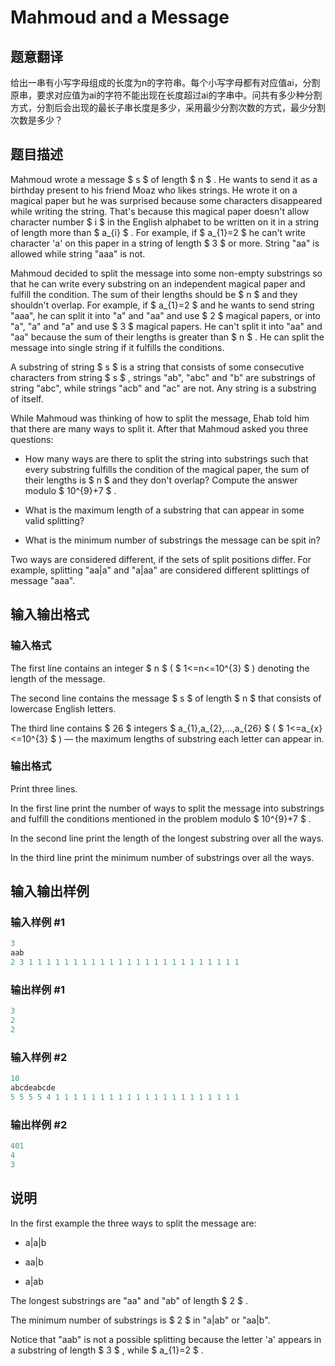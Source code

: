 # Mahmoud and a Message

## 题意翻译

给出一串有小写字母组成的长度为n的字符串。每个小写字母都有对应值ai，分割原串，要求对应值为ai的字符不能出现在长度超过ai的字串中。问共有多少种分割方式，分割后会出现的最长子串长度是多少，采用最少分割次数的方式，最少分割次数是多少？

## 题目描述

Mahmoud wrote a message $ s $ of length $ n $ . He wants to send it as a birthday present to his friend Moaz who likes strings. He wrote it on a magical paper but he was surprised because some characters disappeared while writing the string. That's because this magical paper doesn't allow character number $ i $ in the English alphabet to be written on it in a string of length more than $ a_{i} $ . For example, if $ a_{1}=2 $ he can't write character 'a' on this paper in a string of length $ 3 $ or more. String "aa" is allowed while string "aaa" is not.

Mahmoud decided to split the message into some non-empty substrings so that he can write every substring on an independent magical paper and fulfill the condition. The sum of their lengths should be $ n $ and they shouldn't overlap. For example, if $ a_{1}=2 $ and he wants to send string "aaa", he can split it into "a" and "aa" and use $ 2 $ magical papers, or into "a", "a" and "a" and use $ 3 $ magical papers. He can't split it into "aa" and "aa" because the sum of their lengths is greater than $ n $ . He can split the message into single string if it fulfills the conditions.

A substring of string $ s $ is a string that consists of some consecutive characters from string $ s $ , strings "ab", "abc" and "b" are substrings of string "abc", while strings "acb" and "ac" are not. Any string is a substring of itself.

While Mahmoud was thinking of how to split the message, Ehab told him that there are many ways to split it. After that Mahmoud asked you three questions:

- How many ways are there to split the string into substrings such that every substring fulfills the condition of the magical paper, the sum of their lengths is $ n $ and they don't overlap? Compute the answer modulo $ 10^{9}+7 $ .

- What is the maximum length of a substring that can appear in some valid splitting?

- What is the minimum number of substrings the message can be spit in?

Two ways are considered different, if the sets of split positions differ. For example, splitting "aa|a" and "a|aa" are considered different splittings of message "aaa".

## 输入输出格式

### 输入格式

The first line contains an integer $ n $ ( $ 1<=n<=10^{3} $ ) denoting the length of the message.

The second line contains the message $ s $ of length $ n $ that consists of lowercase English letters.

The third line contains $ 26 $ integers $ a_{1},a_{2},...,a_{26} $ ( $ 1<=a_{x}<=10^{3} $ ) — the maximum lengths of substring each letter can appear in.

### 输出格式

Print three lines.

In the first line print the number of ways to split the message into substrings and fulfill the conditions mentioned in the problem modulo $ 10^{9}+7 $ .

In the second line print the length of the longest substring over all the ways.

In the third line print the minimum number of substrings over all the ways.

## 输入输出样例

### 输入样例 #1

```cpp
3
aab
2 3 1 1 1 1 1 1 1 1 1 1 1 1 1 1 1 1 1 1 1 1 1 1 1 1

```
### 输出样例 #1

```cpp
3
2
2

```
### 输入样例 #2

```cpp
10
abcdeabcde
5 5 5 5 4 1 1 1 1 1 1 1 1 1 1 1 1 1 1 1 1 1 1 1 1 1

```
### 输出样例 #2

```cpp
401
4
3

```
## 说明

In the first example the three ways to split the message are:

- a|a|b

- aa|b

- a|ab

The longest substrings are "aa" and "ab" of length $ 2 $ .

The minimum number of substrings is $ 2 $ in "a|ab" or "aa|b".

Notice that "aab" is not a possible splitting because the letter 'a' appears in a substring of length $ 3 $ , while $ a_{1}=2 $ .

